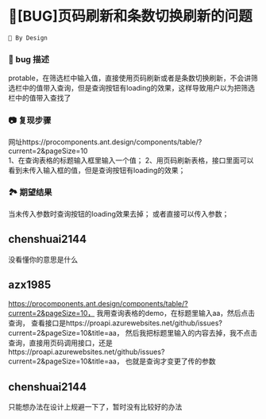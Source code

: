 # 🐛[BUG]页码刷新和条数切换刷新的问题

`🎨 By Design`

### 🐛 bug 描述

protable，在筛选栏中输入值，直接使用页码刷新或者是条数切换刷新，不会讲筛选栏中的值带入查询，但是查询按钮有loading的效果，这样导致用户以为把筛选栏中的值带入查找了

### 📷 复现步骤

网址https://procomponents.ant.design/components/table/?current=2&pageSize=10  
1、在查询表格的标题输入框里输入一个值；
2、用页码刷新表格，接口里面可以看到未传入输入框的值，但是查询按钮有loading的效果；

### 🏞 期望结果

当未传入参数时查询按钮的loading效果去掉；
或者直接可以传入参数；

## chenshuai2144

没看懂你的意思是什么

## azx1985

https://procomponents.ant.design/components/table/?current=2&pageSize=10，
我用查询表格的demo，在标题里输入aa，然后点击查询，
查看接口是https://proapi.azurewebsites.net/github/issues?current=2&pageSize=10&title=aa，
然后我把标题里输入的内容去掉，我不点击查询，直接用页码调用接口，还是https://proapi.azurewebsites.net/github/issues?current=2&pageSize=10&title=aa，
也就是查询才变更了传的参数

## chenshuai2144

只能想办法在设计上规避一下了，暂时没有比较好的办法
